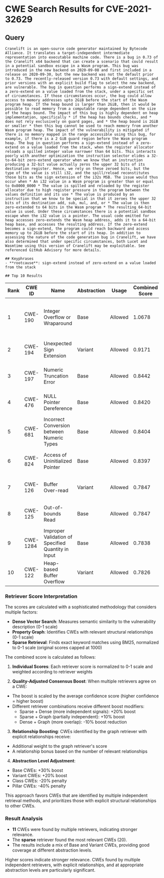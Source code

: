 # CWE Search Results for CVE-2021-32629

## Query
    Cranelift is an open-source code generator maintained by Bytecode Alliance. It translates a target-independent intermediate representation into executable machine code. There is a bug in 0.73 of the Cranelift x64 backend that can create a scenario that could result in a potential sandbox escape in a Wasm program. This bug was introduced in the new backend on 2020-09-08 and first included in a release on 2020-09-30, but the new backend was not the default prior to 0.73. The recently-released version 0.73 with default settings, and prior versions with an explicit build flag to select the new backend, are vulnerable. The bug in question performs a sign-extend instead of a zero-extend on a value loaded from the stack, under a specific set of circumstances. If those circumstances occur, the bug could allow access to memory addresses upto 2GiB before the start of the Wasm program heap. If the heap bound is larger than 2GiB, then it would be possible to read memory from a computable range dependent on the size of the heaps bound. The impact of this bug is highly dependent on heap implementation, specifically * if the heap has bounds checks, and * does not rely exclusively on guard pages, and * the heap bound is 2GiB or smaller * then this bug cannot be used to reach memory from another Wasm program heap. The impact of the vulnerability is mitigated if there is no memory mapped in the range accessible using this bug, for example, if there is a 2 GiB guard region before the Wasm program heap. The bug in question performs a sign-extend instead of a zero-extend on a value loaded from the stack, when the register allocator reloads a spilled integer value narrower than 64 bits. This interacts poorly with another optimization the instruction selector elides a 32-to-64-bit zero-extend operator when we know that an instruction producing a 32-bit value actually zeros the upper 32 bits of its destination register. Hence, we rely on these zeroed bits, but the type of the value is still i32, and the spill/reload reconstitutes those bits as the sign extension of the i32s MSB. The issue would thus occur when * An i32 value in a Wasm program is greater than or equal to 0x8000_0000 * The value is spilled and reloaded by the register allocator due to high register pressure in the program between the values definition and its use * The value is produced by an instruction that we know to be special in that it zeroes the upper 32 bits of its destination add, sub, mul, and, or * The value is then zero-extended to 64 bits in the Wasm program * The resulting 64-bit value is used. Under these circumstances there is a potential sandbox escape when the i32 value is a pointer. The usual code emitted for heap accesses zero-extends the Wasm heap address, adds it to a 64-bit heap base, and accesses the resulting address. If the zero-extend becomes a sign-extend, the program could reach backward and access memory up to 2GiB before the start of its heap. In addition to assessing the nature of the code generation bug in Cranelift, we have also determined that under specific circumstances, both Lucet and Wasmtime using this version of Cranelift may be exploitable. See referenced GitHub Advisory for more details.            
            
    ## Keyphrases
    - **rootcause**: sign-extend instead of zero-extend on a value loaded from the stack

    ## Top 10 Results
    
| Rank | CWE ID | Name | Abstraction | Usage | Combined Score | Retrievers | Individual Scores |
|------|--------|------|-------------|-------|---------------|------------|-------------------|
| 1 | CWE-190 | Integer Overflow or Wraparound | Base | Allowed | 1.0678 | dense, sparse, graph | dense: 0.574, sparse: 1.000, graph: 0.584 |
| 2 | CWE-194 | Unexpected Sign Extension | Variant | Allowed | 0.9171 | dense, sparse | dense: 0.842, sparse: 1.000 |
| 3 | CWE-197 | Numeric Truncation Error | Base | Allowed | 0.8442 | dense, sparse | dense: 0.544, sparse: 1.000 |
| 4 | CWE-476 | NULL Pointer Dereference | Base | Allowed | 0.8420 | dense, sparse | dense: 0.540, sparse: 1.000 |
| 5 | CWE-681 | Incorrect Conversion between Numeric Types | Base | Allowed | 0.8404 | dense, sparse | dense: 0.536, sparse: 1.000 |
| 6 | CWE-824 | Access of Uninitialized Pointer | Base | Allowed | 0.8397 | dense, sparse | dense: 0.535, sparse: 1.000 |
| 7 | CWE-126 | Buffer Over-read | Variant | Allowed | 0.7847 | dense, sparse | dense: 0.556, sparse: 1.000 |
| 8 | CWE-125 | Out-of-bounds Read | Base | Allowed | 0.7847 | sparse, graph | sparse: 1.000, graph: 0.595 |
| 9 | CWE-1284 | Improper Validation of Specified Quantity in Input | Base | Allowed | 0.7838 | sparse, graph | sparse: 1.000, graph: 0.592 |
| 10 | CWE-122 | Heap-based Buffer Overflow | Variant | Allowed | 0.7826 | dense, sparse | dense: 0.551, sparse: 1.000 |


    
### Retriever Score Interpretation
The scores are calculated with a sophisticated methodology that considers multiple factors:

- **Dense Vector Search**: Measures semantic similarity to the vulnerability description (0-1 scale)
- **Property Graph**: Identifies CWEs with relevant structural relationships (0-1 scale)
- **Sparse Retrieval**: Finds exact keyword matches using BM25, normalized to 0-1 scale (original scores capped at 1000)

The combined score is calculated as follows:

1. **Individual Scores**: Each retriever score is normalized to 0-1 scale and weighted according to retriever weights

2. **Quality-Adjusted Consensus Boost**: When multiple retrievers agree on a CWE:
- The boost is scaled by the average confidence score (higher confidence = higher boost)
- Different retriever combinations receive different boost modifiers:
    - Sparse + Dense (more independent signals): +20% boost
    - Sparse + Graph (partially independent): +10% boost  
    - Dense + Graph (more overlap): -10% boost reduction

3. **Relationship Boosting**: CWEs identified by the graph retriever with explicit relationships receive:
- Additional weight to the graph retriever's score
- A relationship bonus based on the number of relevant relationships

4. **Abstraction Level Adjustment**:
- Base CWEs: +30% boost
- Variant CWEs: +20% boost
- Class CWEs: -20% penalty
- Pillar CWEs: -40% penalty

This approach favors CWEs that are identified by multiple independent retrieval methods, and prioritizes those with explicit structural relationships to other CWEs.


### Result Analysis
- **11** CWEs were found by multiple retrievers, indicating stronger relevance.
- The **sparse** retriever found the most relevant CWEs (20).
- The results include a mix of Base and Variant CWEs, providing good coverage at different abstraction levels.

Higher scores indicate stronger relevance. CWEs found by multiple independent retrievers, with explicit relationships, and at appropriate abstraction levels are particularly significant.
    